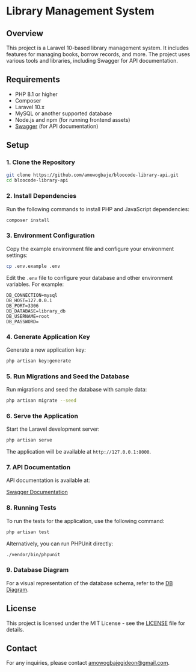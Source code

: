 
# Library Management System

## Overview

This project is a Laravel 10-based library management system. It includes features for managing books, borrow records, and more. The project uses various tools and libraries, including Swagger for API documentation.

## Requirements

- PHP 8.1 or higher
- Composer
- Laravel 10.x
- MySQL or another supported database
- Node.js and npm (for running frontend assets)
- [Swagger](http://127.0.0.1:8000/api/docs) (for API documentation)

## Setup

### 1. Clone the Repository

```bash
git clone https://github.com/amowogbaje/bloocode-library-api.git
cd bloocode-library-api
```

### 2. Install Dependencies

Run the following commands to install PHP and JavaScript dependencies:

```bash
composer install
```

### 3. Environment Configuration

Copy the example environment file and configure your environment settings:

```bash
cp .env.example .env
```

Edit the `.env` file to configure your database and other environment variables. For example:

```dotenv
DB_CONNECTION=mysql
DB_HOST=127.0.0.1
DB_PORT=3306
DB_DATABASE=library_db
DB_USERNAME=root
DB_PASSWORD=
```

### 4. Generate Application Key

Generate a new application key:

```bash
php artisan key:generate
```

### 5. Run Migrations and Seed the Database

Run migrations and seed the database with sample data:

```bash
php artisan migrate --seed
```

### 6. Serve the Application

Start the Laravel development server:

```bash
php artisan serve
```

The application will be available at `http://127.0.0.1:8000`.

### 7. API Documentation

API documentation is available at:

[Swagger Documentation](http://127.0.0.1:8000/api/docs)

### 8. Running Tests

To run the tests for the application, use the following command:

```bash
php artisan test
```

Alternatively, you can run PHPUnit directly:

```bash
./vendor/bin/phpunit
```

### 9. Database Diagram

For a visual representation of the database schema, refer to the [DB Diagram](https://dbdiagram.io/d/Library-DB-Diagram-66e16e666dde7f4149c0ed2f).


## License

This project is licensed under the MIT License - see the [LICENSE](LICENSE) file for details.

## Contact

For any inquiries, please contact [amowogbajegideon@gmail.com](mailto:amowogbajegideon@gmail.com).

